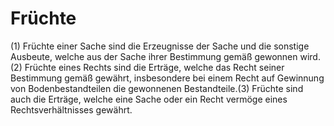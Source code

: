 # Früchte

(1) Früchte einer Sache sind die Erzeugnisse der Sache und die sonstige Ausbeute, welche aus der Sache ihrer Bestimmung gemäß gewonnen wird.(2) Früchte eines Rechts sind die Erträge, welche das Recht seiner Bestimmung gemäß gewährt, insbesondere bei einem Recht auf Gewinnung von Bodenbestandteilen die gewonnenen Bestandteile.(3) Früchte sind auch die Erträge, welche eine Sache oder ein Recht vermöge eines Rechtsverhältnisses gewährt. 

